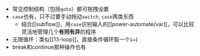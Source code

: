 - 常见控制结构（包括`goto`）都可拖拽设置
- `case`也有，只不过要手动拖动`switch`, `case`两类东西
    - 结合[[subflow]]，用`case`识别输入的[[power-automate/var]]，可以比较灵活地管理几个**有同有异**的程序
- 无限循环：类似[[13-loop]]，直接条件循环取一个`1=1`
- break和continue那种操作也有